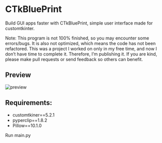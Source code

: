 # CTkBluePrint
 Build GUI apps faster with CTkBluePrint, simple user interface made for customtkinter. 

Note: This program is not 100% finished, so you may encounter some errors/bugs. It is also not optimized, which means the code has not been refactored. This was a project I worked on only in my free time, and now I don’t have time to complete it. Therefore, I’m publishing it. If you are kind, please make pull requests or send feedback so others can benefit.

## Preview
![preview](https://github.com/iamironman0/CTkBluePrint/assets/63475761/3077e942-1059-4bc8-ac68-6463ea13c75e)
## Requirements:
- customtkiner==5.2.1
- pyperclip==1.8.2
- Pillow==10.1.0

Run main.py

